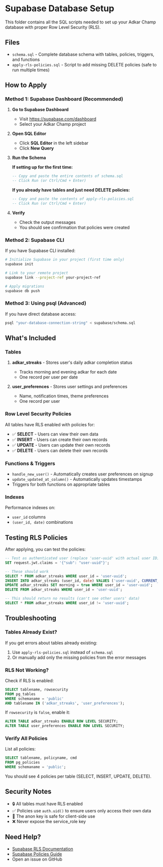 # Supabase Database Setup

This folder contains all the SQL scripts needed to set up your Adkar Champ database with proper Row Level Security (RLS).

## Files

- `schema.sql` - Complete database schema with tables, policies, triggers, and functions
- `apply-rls-policies.sql` - Script to add missing DELETE policies (safe to run multiple times)

## How to Apply

### Method 1: Supabase Dashboard (Recommended)

1. **Go to Supabase Dashboard**
   - Visit https://supabase.com/dashboard
   - Select your Adkar Champ project

2. **Open SQL Editor**
   - Click **SQL Editor** in the left sidebar
   - Click **New Query**

3. **Run the Schema**
   
   **If setting up for the first time:**
   ```sql
   -- Copy and paste the entire contents of schema.sql
   -- Click Run (or Ctrl/Cmd + Enter)
   ```

   **If you already have tables and just need DELETE policies:**
   ```sql
   -- Copy and paste the contents of apply-rls-policies.sql
   -- Click Run (or Ctrl/Cmd + Enter)
   ```

4. **Verify**
   - Check the output messages
   - You should see confirmation that policies were created

### Method 2: Supabase CLI

If you have Supabase CLI installed:

```bash
# Initialize Supabase in your project (first time only)
supabase init

# Link to your remote project
supabase link --project-ref your-project-ref

# Apply migrations
supabase db push
```

### Method 3: Using psql (Advanced)

If you have direct database access:

```bash
psql "your-database-connection-string" < supabase/schema.sql
```

## What's Included

### Tables

1. **adkar_streaks** - Stores user's daily adkar completion status
   - Tracks morning and evening adkar for each date
   - One record per user per date

2. **user_preferences** - Stores user settings and preferences
   - Name, notification times, theme preferences
   - One record per user

### Row Level Security Policies

All tables have RLS enabled with policies for:
- ✅ **SELECT** - Users can view their own data
- ✅ **INSERT** - Users can create their own records
- ✅ **UPDATE** - Users can update their own records
- ✅ **DELETE** - Users can delete their own records

### Functions & Triggers

- `handle_new_user()` - Automatically creates user preferences on signup
- `update_updated_at_column()` - Automatically updates timestamps
- Triggers for both functions on appropriate tables

### Indexes

Performance indexes on:
- `user_id` columns
- `(user_id, date)` combinations

## Testing RLS Policies

After applying, you can test the policies:

```sql
-- Test as authenticated user (replace 'user-uuid' with actual user ID)
SET request.jwt.claims = '{"sub": "user-uuid"}';

-- These should work
SELECT * FROM adkar_streaks WHERE user_id = 'user-uuid';
INSERT INTO adkar_streaks (user_id, date) VALUES ('user-uuid', CURRENT_DATE);
UPDATE adkar_streaks SET morning = true WHERE user_id = 'user-uuid';
DELETE FROM adkar_streaks WHERE user_id = 'user-uuid';

-- This should return no results (can't see other users' data)
SELECT * FROM adkar_streaks WHERE user_id != 'user-uuid';
```

## Troubleshooting

### Tables Already Exist?

If you get errors about tables already existing:

1. Use `apply-rls-policies.sql` instead of `schema.sql`
2. Or manually add only the missing policies from the error messages

### RLS Not Working?

Check if RLS is enabled:

```sql
SELECT tablename, rowsecurity 
FROM pg_tables 
WHERE schemaname = 'public' 
AND tablename IN ('adkar_streaks', 'user_preferences');
```

If `rowsecurity` is `false`, enable it:

```sql
ALTER TABLE adkar_streaks ENABLE ROW LEVEL SECURITY;
ALTER TABLE user_preferences ENABLE ROW LEVEL SECURITY;
```

### Verify All Policies

List all policies:

```sql
SELECT tablename, policyname, cmd 
FROM pg_policies 
WHERE schemaname = 'public';
```

You should see 4 policies per table (SELECT, INSERT, UPDATE, DELETE).

## Security Notes

- 🔒 All tables must have RLS enabled
- ✅ Policies use `auth.uid()` to ensure users only access their own data
- 🔑 The anon key is safe for client-side use
- ❌ Never expose the service_role key

## Need Help?

- [Supabase RLS Documentation](https://supabase.com/docs/guides/auth/row-level-security)
- [Supabase Policies Guide](https://supabase.com/docs/guides/database/postgres/row-level-security)
- Open an issue on GitHub

